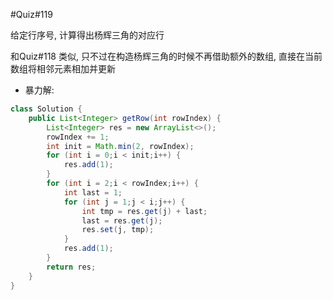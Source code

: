 #Quiz#119 

给定行序号, 计算得出杨辉三角的对应行

和Quiz#118 类似, 只不过在构造杨辉三角的时候不再借助额外的数组, 直接在当前数组将相邻元素相加并更新

* 暴力解: 

```java
class Solution {
    public List<Integer> getRow(int rowIndex) {
        List<Integer> res = new ArrayList<>();
        rowIndex += 1;
        int init = Math.min(2, rowIndex);
        for (int i = 0;i < init;i++) {
            res.add(1);
        }
        for (int i = 2;i < rowIndex;i++) {
            int last = 1;
            for (int j = 1;j < i;j++) {
                int tmp = res.get(j) + last;
                last = res.get(j);
                res.set(j, tmp);
            }
            res.add(1);
        }
        return res;
    }
}
```